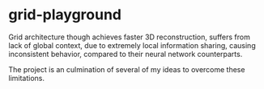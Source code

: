 # grid-playground

Grid architecture though achieves faster 3D reconstruction, suffers from lack of global context, due to extremely local information sharing, causing inconsistent behavior, compared to their neural network counterparts. 

The project is an culmination of several of my ideas to overcome these limitations.
